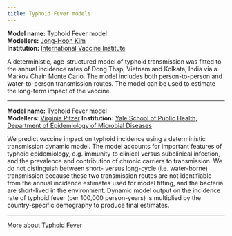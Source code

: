 ```yaml
---
title: Typhoid Fever models
---
```




**Model name:** Typhoid Fever model   
**Modellers:** [Jong-Hoon Kim](https://kimfinale.github.io/homepage/)  
**Institution:** [International Vaccine Institute](https://www.ivi.int/)

A deterministic, age-structured model of typhoid transmission was fitted to the annual incidence rates of Dong Thap, Vietnam and Kolkata, India via a Markov Chain Monte Carlo. The model includes both person-to-person and water-to-person transmission routes. The model can be used to estimate the long-term impact of the vaccine.

---

**Model name:** Typhoid Fever model        
**Modellers:** [Virginia Pitzer](https://medicine.yale.edu/lab/pitzer/)
**Institution:** [Yale School of Public Health, Department of Epidemiology of Microbial Diseases](https://publichealth.yale.edu/emd/)

We predict vaccine impact on typhoid incidence using a deterministic transmission dynamic model. The model accounts for important features of typhoid epidemiology, e.g. immunity to clinical versus subclinical infection, and the prevalence and contribution of chronic carriers to transmission. We do not distinguish between short- versus long-cycle (i.e. water-borne) transmission because these two transmission routes are not identifiable from the annual incidence estimates used for model fitting, and the bacteria are short-lived in the environment. 
Dynamic model output on the incidence rate of typhoid fever (per 100,000 person-years)  is multiplied by the country-specific demography to produce final estimates.

---

[More about Typhoid Fever](/diseases/typhoid-fever)  


